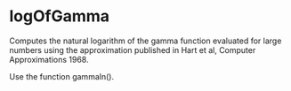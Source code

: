 # logOfGamma

Computes the natural logarithm of the gamma function evaluated for large numbers using the approximation published in Hart et al, Computer Approximations 1968.

Use the function gammaln().
